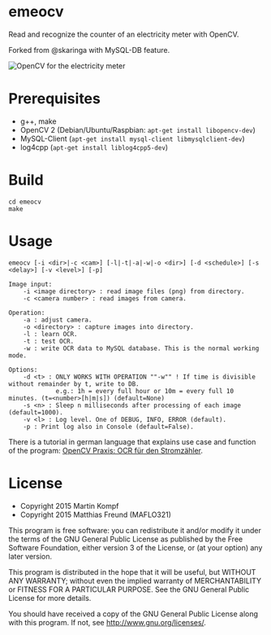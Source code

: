 emeocv
======

Read and recognize the counter of an electricity meter with OpenCV.

Forked from @skaringa with MySQL-DB feature.

![OpenCV for the electricity meter](http://www.kompf.de/cplus/images/emeocv_m.png)


Prerequisites
=============

* g++, make
* OpenCV 2 (Debian/Ubuntu/Raspbian: `apt-get install libopencv-dev`)
* MySQL-Client (`apt-get install mysql-client libmysqlclient-dev`)
* log4cpp (`apt-get install liblog4cpp5-dev`)

Build
=====

    cd emeocv
    make

Usage
=====

    emeocv [-i <dir>|-c <cam>] [-l|-t|-a|-w|-o <dir>] [-d <schedule>] [-s <delay>] [-v <level>] [-p]

    Image input:
        -i <image directory> : read image files (png) from directory.
        -c <camera number> : read images from camera.

    Operation:
        -a : adjust camera.
        -o <directory> : capture images into directory.
        -l : learn OCR.
        -t : test OCR.
        -w : write OCR data to MySQL database. This is the normal working mode.

    Options:
        -d <t> : ONLY WORKS WITH OPERATION ""-w"" ! If time is divisible without remainder by t, write to DB.
                 e.g.: 1h = every full hour or 10m = every full 10 minutes. (t=<number>[h|m|s]) (default=None)
        -s <n> : Sleep n milliseconds after processing of each image (default=1000).
        -v <l> : Log level. One of DEBUG, INFO, ERROR (default).
        -p : Print log also in Console (default=False).


There is a tutorial in german language that explains use case and function of the program: [OpenCV Praxis: OCR für den Stromzähler](http://cplus.kompf.de/emeocv.html).

License
=======

* Copyright 2015 Martin Kompf
* Copyright 2015 Matthias Freund (MAFLO321)

This program is free software: you can redistribute it and/or modify
it under the terms of the GNU General Public License as published by
the Free Software Foundation, either version 3 of the License, or
(at your option) any later version.
 
This program is distributed in the hope that it will be useful,
but WITHOUT ANY WARRANTY; without even the implied warranty of
MERCHANTABILITY or FITNESS FOR A PARTICULAR PURPOSE.  See the
GNU General Public License for more details.

You should have received a copy of the GNU General Public License
along with this program.  If not, see <http://www.gnu.org/licenses/>.
